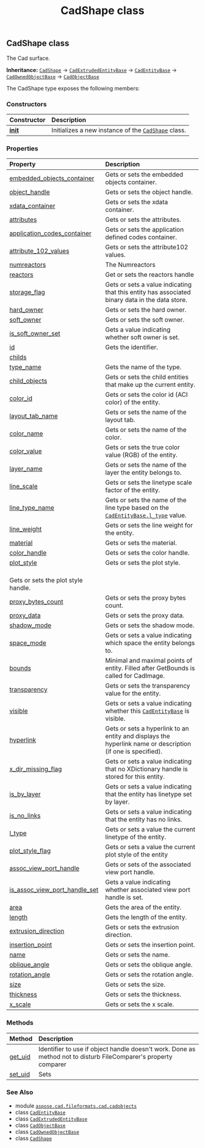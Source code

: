﻿---
title: CadShape class
second_title: Aspose.CAD for Python via .NET API References
description: 
type: docs
weight: 1130
url: /python-net/aspose.cad.fileformats.cad.cadobjects/cadshape/
is_root: false
---

## CadShape class

The Cad surface.



**Inheritance:** [`CadShape`](/cad/python-net/aspose.cad.fileformats.cad.cadobjects/cadshape) → 
[`CadExtrudedEntityBase`](/cad/python-net/aspose.cad.fileformats.cad.cadobjects/cadextrudedentitybase) → 
[`CadEntityBase`](/cad/python-net/aspose.cad.fileformats.cad.cadobjects/cadentitybase) → 
[`CadOwnedObjectBase`](/cad/python-net/aspose.cad.fileformats.cad.cadobjects/cadownedobjectbase) → 
[`CadObjectBase`](/cad/python-net/aspose.cad.fileformats.cad.cadobjects/cadobjectbase)



The CadShape type exposes the following members:

### Constructors
| Constructor | Description |
| :- | :- |
| [__init__](/cad/python-net/aspose.cad.fileformats.cad.cadobjects/cadshape/__init__/#) | Initializes a new instance of the [`CadShape`](/cad/python-net/aspose.cad.fileformats.cad.cadobjects/cadshape) class. |


### Properties
| Property | Description |
| :- | :- |
| [embedded_objects_container](/cad/python-net/aspose.cad.fileformats.cad.cadobjects/cadshape/embedded_objects_container) | Gets or sets the embedded objects container. |
| [object_handle](/cad/python-net/aspose.cad.fileformats.cad.cadobjects/cadshape/object_handle) | Gets or sets the object handle. |
| [xdata_container](/cad/python-net/aspose.cad.fileformats.cad.cadobjects/cadshape/xdata_container) | Gets or sets the xdata container. |
| [attributes](/cad/python-net/aspose.cad.fileformats.cad.cadobjects/cadshape/attributes) | Gets or sets the attributes. |
| [application_codes_container](/cad/python-net/aspose.cad.fileformats.cad.cadobjects/cadshape/application_codes_container) | Gets or sets the application defined codes container. |
| [attribute_102_values](/cad/python-net/aspose.cad.fileformats.cad.cadobjects/cadshape/attribute_102_values) | Gets or sets the attribute102 values. |
| [numreactors](/cad/python-net/aspose.cad.fileformats.cad.cadobjects/cadshape/numreactors) | The Numreactors |
| [reactors](/cad/python-net/aspose.cad.fileformats.cad.cadobjects/cadshape/reactors) | Get or sets the reactors handle |
| [storage_flag](/cad/python-net/aspose.cad.fileformats.cad.cadobjects/cadshape/storage_flag) | Gets or sets a value indicating that this entity has associated binary data in the data store. |
| [hard_owner](/cad/python-net/aspose.cad.fileformats.cad.cadobjects/cadshape/hard_owner) | Gets or sets the hard owner. |
| [soft_owner](/cad/python-net/aspose.cad.fileformats.cad.cadobjects/cadshape/soft_owner) | Gets or sets the soft owner. |
| [is_soft_owner_set](/cad/python-net/aspose.cad.fileformats.cad.cadobjects/cadshape/is_soft_owner_set) | Gets a value indicating whether soft owner is set. |
| [id](/cad/python-net/aspose.cad.fileformats.cad.cadobjects/cadshape/id) | Gets the identifier. |
| [childs](/cad/python-net/aspose.cad.fileformats.cad.cadobjects/cadshape/childs) |  |
| [type_name](/cad/python-net/aspose.cad.fileformats.cad.cadobjects/cadshape/type_name) | Gets the name of the type. |
| [child_objects](/cad/python-net/aspose.cad.fileformats.cad.cadobjects/cadshape/child_objects) | Gets or sets the child entities that make up the current entity. |
| [color_id](/cad/python-net/aspose.cad.fileformats.cad.cadobjects/cadshape/color_id) | Gets or sets the color id (ACI color) of the entity. |
| [layout_tab_name](/cad/python-net/aspose.cad.fileformats.cad.cadobjects/cadshape/layout_tab_name) | Gets or sets the name of the layout tab. |
| [color_name](/cad/python-net/aspose.cad.fileformats.cad.cadobjects/cadshape/color_name) | Gets or sets the name of the color. |
| [color_value](/cad/python-net/aspose.cad.fileformats.cad.cadobjects/cadshape/color_value) | Gets or sets the true color value (RGB) of the entity. |
| [layer_name](/cad/python-net/aspose.cad.fileformats.cad.cadobjects/cadshape/layer_name) | Gets or sets the name of the layer the entity belongs to. |
| [line_scale](/cad/python-net/aspose.cad.fileformats.cad.cadobjects/cadshape/line_scale) | Gets or sets the linetype scale factor of the entity. |
| [line_type_name](/cad/python-net/aspose.cad.fileformats.cad.cadobjects/cadshape/line_type_name) | Gets or sets the name of the line type based on the [`CadEntityBase.l_type`](/cad/python-net/aspose.cad.fileformats.cad.cadobjects/cadentitybase#l_type) value. |
| [line_weight](/cad/python-net/aspose.cad.fileformats.cad.cadobjects/cadshape/line_weight) | Gets or sets the line weight for the entity. |
| [material](/cad/python-net/aspose.cad.fileformats.cad.cadobjects/cadshape/material) | Gets or sets the material. |
| [color_handle](/cad/python-net/aspose.cad.fileformats.cad.cadobjects/cadshape/color_handle) | Gets or sets the color handle. |
| [plot_style](/cad/python-net/aspose.cad.fileformats.cad.cadobjects/cadshape/plot_style) | Gets or sets the plot style.<br/>Gets or sets the plot style handle. |
| [proxy_bytes_count](/cad/python-net/aspose.cad.fileformats.cad.cadobjects/cadshape/proxy_bytes_count) | Gets or sets the proxy bytes count. |
| [proxy_data](/cad/python-net/aspose.cad.fileformats.cad.cadobjects/cadshape/proxy_data) | Gets or sets the proxy data. |
| [shadow_mode](/cad/python-net/aspose.cad.fileformats.cad.cadobjects/cadshape/shadow_mode) | Gets or sets the shadow mode. |
| [space_mode](/cad/python-net/aspose.cad.fileformats.cad.cadobjects/cadshape/space_mode) | Gets or sets a value indicating which space the entity belongs to. |
| [bounds](/cad/python-net/aspose.cad.fileformats.cad.cadobjects/cadshape/bounds) | Minimal and maximal points of entity. Filled after GetBounds is called for CadImage. |
| [transparency](/cad/python-net/aspose.cad.fileformats.cad.cadobjects/cadshape/transparency) | Gets or sets the transparency value for the entity. |
| [visible](/cad/python-net/aspose.cad.fileformats.cad.cadobjects/cadshape/visible) | Gets or sets a value indicating whether this [`CadEntityBase`](/cad/python-net/aspose.cad.fileformats.cad.cadobjects/cadentitybase) is visible. |
| [hyperlink](/cad/python-net/aspose.cad.fileformats.cad.cadobjects/cadshape/hyperlink) | Gets or sets a hyperlink to an entity and displays the hyperlink name or description (if one is specified). |
| [x_dir_missing_flag](/cad/python-net/aspose.cad.fileformats.cad.cadobjects/cadshape/x_dir_missing_flag) | Gets or sets a value indicating that no XDictionary handle is stored for this entity. |
| [is_by_layer](/cad/python-net/aspose.cad.fileformats.cad.cadobjects/cadshape/is_by_layer) | Gets or sets a value indicating that the entity has linetype set by layer. |
| [is_no_links](/cad/python-net/aspose.cad.fileformats.cad.cadobjects/cadshape/is_no_links) | Gets or sets a value indicating that the entity has no links. |
| [l_type](/cad/python-net/aspose.cad.fileformats.cad.cadobjects/cadshape/l_type) | Gets or sets a value the current linetype of the entity. |
| [plot_style_flag](/cad/python-net/aspose.cad.fileformats.cad.cadobjects/cadshape/plot_style_flag) | Gets or sets a value the current plot style of the entity |
| [assoc_view_port_handle](/cad/python-net/aspose.cad.fileformats.cad.cadobjects/cadshape/assoc_view_port_handle) | Gets or sets of the associated view port handle. |
| [is_assoc_view_port_handle_set](/cad/python-net/aspose.cad.fileformats.cad.cadobjects/cadshape/is_assoc_view_port_handle_set) | Gets a value indicating whether associated view port handle is set. |
| [area](/cad/python-net/aspose.cad.fileformats.cad.cadobjects/cadshape/area) | Gets the area of the entity. |
| [length](/cad/python-net/aspose.cad.fileformats.cad.cadobjects/cadshape/length) | Gets the length of the entity. |
| [extrusion_direction](/cad/python-net/aspose.cad.fileformats.cad.cadobjects/cadshape/extrusion_direction) | Gets or sets the extrusion direction. |
| [insertion_point](/cad/python-net/aspose.cad.fileformats.cad.cadobjects/cadshape/insertion_point) | Gets or sets the insertion point. |
| [name](/cad/python-net/aspose.cad.fileformats.cad.cadobjects/cadshape/name) | Gets or sets the name. |
| [oblique_angle](/cad/python-net/aspose.cad.fileformats.cad.cadobjects/cadshape/oblique_angle) | Gets or sets the oblique angle. |
| [rotation_angle](/cad/python-net/aspose.cad.fileformats.cad.cadobjects/cadshape/rotation_angle) | Gets or sets the rotation angle. |
| [size](/cad/python-net/aspose.cad.fileformats.cad.cadobjects/cadshape/size) | Gets or sets the size. |
| [thickness](/cad/python-net/aspose.cad.fileformats.cad.cadobjects/cadshape/thickness) | Gets or sets the thickness. |
| [x_scale](/cad/python-net/aspose.cad.fileformats.cad.cadobjects/cadshape/x_scale) | Gets or sets the x scale. |


### Methods
| Method | Description |
| :- | :- |
| [get_uid](/cad/python-net/aspose.cad.fileformats.cad.cadobjects/cadshape/get_uid/#) | Identifier to use if object handle doesn't work. Done as method not to disturb FileComparer's property comparer |
| [set_uid](/cad/python-net/aspose.cad.fileformats.cad.cadobjects/cadshape/set_uid/#str) | Sets |



### See Also
* module [`aspose.cad.fileformats.cad.cadobjects`](..)
* class [`CadEntityBase`](/cad/python-net/aspose.cad.fileformats.cad.cadobjects/cadentitybase)
* class [`CadExtrudedEntityBase`](/cad/python-net/aspose.cad.fileformats.cad.cadobjects/cadextrudedentitybase)
* class [`CadObjectBase`](/cad/python-net/aspose.cad.fileformats.cad.cadobjects/cadobjectbase)
* class [`CadOwnedObjectBase`](/cad/python-net/aspose.cad.fileformats.cad.cadobjects/cadownedobjectbase)
* class [`CadShape`](/cad/python-net/aspose.cad.fileformats.cad.cadobjects/cadshape)
